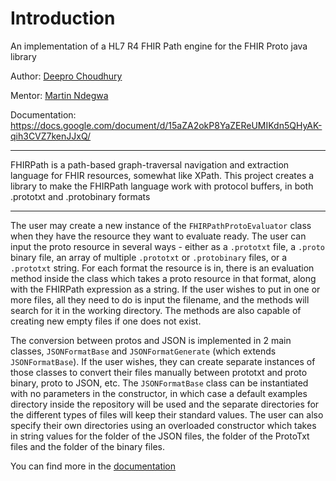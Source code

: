 # Introduction

An implementation of a HL7 R4 FHIR Path engine for the FHIR Proto java library

Author: [Deepro Choudhury](https://github.com/DeeproChoudhury)

Mentor: [Martin Ndegwa](https://github.com/ndegwamartin)

Documentation: https://docs.google.com/document/d/15aZA2okP8YaZEReUMIKdn5QHyAK-qih3CVZ7kenJJxQ/

---
FHIRPath is a path-based graph-traversal navigation and extraction language for FHIR resources, somewhat like XPath.
This project creates a library to make the FHIRPath language work with protocol buffers, in both .prototxt and .protobinary formats

---
The user may create a new instance of the `FHIRPathProtoEvaluator` class when they have the resource they want to evaluate ready. The user can input the proto resource in several ways - either as a `.prototxt` file, a `.proto` binary file, an array of multiple `.prototxt` or `.protobinary` files, or a `.prototxt` string. For each format the resource is in, there is an evaluation method inside the class which takes a proto resource in that format, along with the FHIRPath expression as a string. If the user wishes to put in one or more files, all they need to do is input the filename, and the methods will search for it in the working directory. The methods are also capable of creating new empty files if one does not exist.

The conversion between protos and JSON is implemented in 2 main classes, `JSONFormatBase` and `JSONFormatGenerate` (which extends `JSONFormatBase`). If the user wishes, they can create separate instances of those classes to convert their files manually between prototxt and proto binary, proto to JSON, etc. The `JSONFormatBase` class can be instantiated with no parameters in the constructor, in which case a default examples directory inside the repository will be used and the separate directories for the different types of files will keep their standard values. The user can also specify their own directories using an overloaded constructor which takes in string values for the folder of the JSON files, the folder of the ProtoTxt files and the folder of the binary files. 

You can find more in the [documentation](https://docs.google.com/document/d/15aZA2okP8YaZEReUMIKdn5QHyAK-qih3CVZ7kenJJxQ/)
